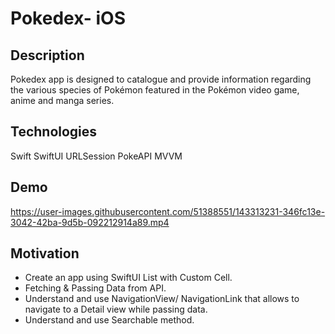 # Pokedex- iOS

## Description
Pokedex app is designed to catalogue and provide information regarding the various species of Pokémon featured in the Pokémon video game, anime and manga series. 

## Technologies
Swift 
SwiftUI 
URLSession
PokeAPI
MVVM 

## Demo

https://user-images.githubusercontent.com/51388551/143313231-346fc13e-3042-42ba-9d5b-092212914a89.mp4



## Motivation
- Create an app using SwiftUI List with Custom Cell.
- Fetching & Passing Data from API.
- Understand and use NavigationView/ NavigationLink that allows to navigate to a Detail view while passing data.
- Understand and use Searchable method.

